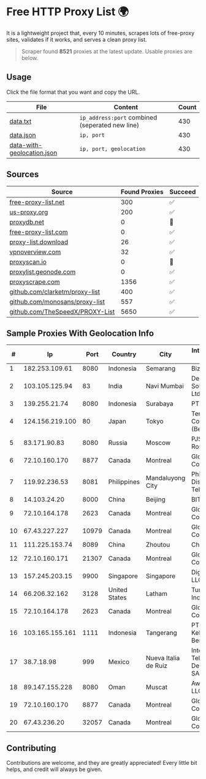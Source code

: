 
# Free HTTP Proxy List 🌍

It is a lightweight project that, every 10 minutes, scrapes lots of free-proxy sites, validates if it works, and serves a clean proxy list.


> Scraper found **8521** proxies at the latest update. Usable proxies are below.

## Usage

Click the file format that you want and copy the URL.


|File|Content|Count|
|----|-------|-----|
|[data.txt](https://raw.githubusercontent.com/themiralay/Proxy-List-World/master/data.txt)|`ip_address:port` combined (seperated new line)|430|
|[data.json](https://raw.githubusercontent.com/themiralay/Proxy-List-World/master/data.json)|`ip, port`|430|
|[data-with-geolocation.json](https://raw.githubusercontent.com/themiralay/Proxy-List-World/master/data-with-geolocation.json)|`ip, port, geolocation`|430|

## Sources

|Source|Found Proxies|Succeed|
|------|-------------|-------|
|[free-proxy-list.net](https://free-proxy-list.net)|300|✅|
|[us-proxy.org](https://www.us-proxy.org)|200|✅|
|[proxydb.net](http://proxydb.net)|0|🚫|
|[free-proxy-list.com](https://free-proxy-list.com/?page=&port=&type%5B%5D=http&type%5B%5D=https&up_time=0&search=Search)|0|✅|
|[proxy-list.download](https://www.proxy-list.download/HTTP)|26|✅|
|[vpnoverview.com](https://vpnoverview.com/privacy/anonymous-browsing/free-proxy-servers)|32|✅|
|[proxyscan.io](https://www.proxyscan.io)|0|🚫|
|[proxylist.geonode.com](https://proxylist.geonode.com/api/proxy-list?limit=300&page=1&sort_by=lastChecked&sort_type=desc&protocols=http,https)|0|✅|
|[proxyscrape.com](https://api.proxyscrape.com/v2/?request=displayproxies&protocol=http&timeout=10000&country=all&ssl=all&anonymity=all)|1356|✅|
|[github.com/clarketm/proxy-list](https://raw.githubusercontent.com/clarketm/proxy-list/master/proxy-list-raw.txt)|400|✅|
|[github.com/monosans/proxy-list](https://raw.githubusercontent.com/monosans/proxy-list/main/proxies/http.txt)|557|✅|
|[github.com/TheSpeedX/PROXY-List](https://raw.githubusercontent.com/TheSpeedX/PROXY-List/master/http.txt)|5650|✅|


## Sample Proxies With Geolocation Info

|#|Ip|Port|Country|City|Internet Service Provider|
|-|--|----|-------|----|-------------------------|
|1|182.253.109.61|8080|Indonesia|Semarang|Biznet Metronet|
|2|103.105.125.94|83|India|Navi Mumbai|Delix Net Solutions Pvt. Ltd.|
|3|139.255.21.74|8080|Indonesia|Surabaya|PT. LINKNET|
|4|124.156.219.100|80|Japan|Tokyo|Tencent Cloud Computing (Beijing) Co|
|5|83.171.90.83|8080|Russia|Moscow|PJSC Rostelecom|
|6|72.10.160.170|8877|Canada|Montreal|GloboTech Communications|
|7|119.92.236.53|8081|Philippines|Mandaluyong City|Philippine Long Distance Telephone Co.|
|8|14.103.24.20|8000|China|Beijing|BITNET|
|9|72.10.164.178|2623|Canada|Montreal|GloboTech Communications|
|10|67.43.227.227|10979|Canada|Montreal|GloboTech Communications|
|11|111.225.153.74|8089|China|Zhoutou|China Telecom|
|12|72.10.160.171|21307|Canada|Montreal|GloboTech Communications|
|13|157.245.203.15|9900|Singapore|Singapore|DigitalOcean, LLC|
|14|66.206.32.162|3128|United States|Latham|Turnkey Internet Inc.|
|15|72.10.164.178|2623|Canada|Montreal|GloboTech Communications|
|16|103.165.155.161|1111|Indonesia|Tangerang|PT Jaringan Keluarga Bersama|
|17|38.7.18.98|999|Mexico|Nueva Italia de Ruiz|Internet Telefonia Y TV De Michoacan SA De CV|
|18|89.147.155.228|8080|Oman|Muscat|Awaser Oman LLC|
|19|72.10.160.170|8877|Canada|Montreal|GloboTech Communications|
|20|67.43.236.20|32057|Canada|Montreal|GloboTech Communications|



## Contributing

Contributions are welcome, and they are greatly appreciated! Every
little bit helps, and credit will always be given.

